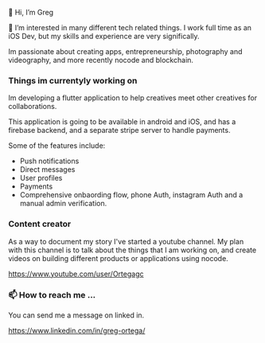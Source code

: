 👋 Hi, I’m Greg

👀 I’m interested in many different tech related things. 
I work full time as an iOS Dev, but my skills and experience are very significally. 

Im passionate about creating apps, entrepreneurship, photography and videography, and more recently nocode and blockchain.



### Things im currentyly working on

Im developing a flutter application to help creatives meet other creatives for collaborations. 

This application is going to be available in android and iOS, and has a firebase backend, and a separate stripe server to handle payments.

Some of the features include:
- Push notifications
- Direct messages
- User profiles
- Payments
- Comprehensive onbaording flow, phone Auth, instagram Auth and a manual admin verification.


### Content creator

As a way to document my story I've started a youtube channel. My plan with this channel is to talk about the things that I am working on, and 
create videos on building different products or applications using nocode.

https://www.youtube.com/user/Ortegagc


### 📫 How to reach me ...
You can send me a message on linked in.

https://www.linkedin.com/in/greg-ortega/

<!---
Gregortega/Gregortega is a ✨ special ✨ repository because its `README.md` (this file) appears on your GitHub profile.
You can click the Preview link to take a look at your changes.
--->

